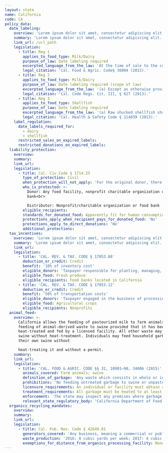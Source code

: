```yaml
---
layout: state
name: California
code: CA
policy_data:
  date_labeling:
    overview: 'Lorem ipsum dolor sit amet, consectetur adipiscing elit. Curabitur tellus mi, consequat at laoreet eget, vestibulum nec dolor. Vivamus volutpat quam ac quam bibendum rutrum.'
    summary: 'Lorem ipsum dolor sit amet, consectetur adipiscing elit. Curabitur tellus mi, consequat at laoreet eget, vestibulum nec dolor. Vivamus volutpat quam ac quam bibendum rutrum.'
    link_url: /url_path
    legislation:
      - title: Reg 1
        applies_to_food_type: Milk/Dairy
        purpose_of_law: Date labeling required
        excerpted_language_from_the_law: 'At the time of sale to the consumer . . . there shall appear upon the package container of such product the date established by the processor as the date upon which, in order to insure quality, such product is normally removed from the shelf'
        legal_citation: 'Cal. Food & Agric. Code§ 36004 (2013).'
      - title: Reg 2
        applies_to_food_type: Milk/Dairy
        purpose_of_law: Date labeling required (scope of law)
        excerpted_language_from_the_law: '(a) Except as otherwise provided in Food and Agricultural Code Section 36004(c), the licensed milk products plant which bottles or packages the following products shall be responsible for affixing the quality assurance date to all containers which are offered for sale to the consumer by a retail store: market milk, market cream, skim or non-fat milk, half and half, sour cream, sour cream dressing, low-fat milk, flavored milk, flavored dairy drink, yogurt, concentrated milk, concentrated skim milk, acidophilus milk, buttermilk and cultured buttermilk, cottage cheese, creamed cottage cheese, homogenized creamed cottage cheese spread, and partially creamed or low-fat cottage cheese. (b) The quality assurance date shall be readily identifiable by the consumer. If a numerical sequence of months and days is used, it may not be located on the container with other numbers such as factory license number or lot numbers unless such other numbers are clearly identified. If the quality assurance date is used with unidentified code numbers, the date shall be at least the first three letters of the month followed by the day of the month.'
        legal_citation: 'Cal. Code Regs. tit. III, § 627 (2013).'
      - title: Reg 3
        applies_to_food_type: Shellfish
        purpose_of_law: Date labeling required
        excerpted_language_from_the_law: '(a) Raw shucked shellfish shall be obtained in nonreturnable packages that bear a legible label that identifies . . . a “sell by” date or a “best if used by” date for packages with a capacity of less than one-half gallon, or the date shucked for packages with a capacity of one-half gallon or more.'
        legal_citation: 'Cal. Health & Safety Code § 114039 (2013).'
    label_regulation:
      date_labels_required_for:
        - dairy
        - shellfish
      restricted_sales_on_expired_labels:
      restricted_donations_on_expired_labels:
  liability_protection:
    overview:
    summary:
    link_url:
    legislation:
      - title: Cal. Civ.Code § 1714.25
        type_of_protection: Civil
        when_protection_will_not_apply: 'For the original donor, there is no protection for negligence or a willful act; for the ultimate distributor, there is no protection for negligence, recklessness, or intentional misconduct.'
        who_is_protected: >-
          Donor: Any food facility, nonprofit charitable organization or food
          bank<br>

          Distributor: Nonprofit/charitable organization or food bank
        eligible_recipients:
        standards_for_donated_food: Apparently fit for human consumption. Provides protection regardless of compliance with packaging and labeling laws; food must be fit for human consumption.
        protections_apply_when_recipient_pays_for_donated_food: 'No'
        protections_apply_to_direct_donations: 'No'
        additional_protections:
  tax_incentives:
    overview: 'Lorem ipsum dolor sit amet, consectetur adipiscing elit. Curabitur tellus mi, consequat at laoreet eget, vestibulum nec dolor. Vivamus volutpat quam ac quam bibendum rutrum.'
    summary: 'Lorem ipsum dolor sit amet, consectetur adipiscing elit. Curabitur tellus mi, consequat at laoreet eget, vestibulum nec dolor. Vivamus volutpat quam ac quam bibendum rutrum.'
    link_url:
    legislation:
      - title: 'CAL. REV. & TAX. CODE § 17053.88'
        deduction_or_credit: Credit
        benefit: '10% of inventory cost'
        eligible_donors: 'Taxpayer responsible for planting, managing, and harvesting crops'
        eligible_food: Fresh produce
        eligible_recipients: Food banks located in California
      - title: 'CAL. REV. & TAX. CODE § 17053.12'
        deduction_or_credit: Credit
        benefit: '50% of transportation costs'
        eligible_donors: 'Taxpayer engaged in the business of processing, distributing, or selling agricultural products'
        eligible_food: Agricultural crops
        eligible_recipients: Nonprofits
  animal_feed:
    overview: >-
      California allows the feeding of pasteurized milk to farm animals, and the
      feeding of animal-derived waste to swine provided that it has been properly
      heat-treated and fed by a licensed facility. All other waste may be fed to
      swine without heat-treatment. Individuals may feed household garbage to
      their own swine without

      heat-treating it and without a permit.
    summary:
    link_url:
    legislation:
      - title: 'CAL. FOOD & AGRIC. CODE §§ 32, 10901–90, 34006 (2015)'
        animals_covered: Farm animals; swine
        definition_of_garbage: 'Any waste which consists in whole or in part of any animal waste that results from the handling, preparing, cooking, and consuming of food, including the o al from any animal carcass or from any part of an animal carcass. It does not, however, include such waste from ordinary household operations that is fed directly to swine on the premises. § 10901 (2015).'
        prohibitions: 'No feeding untreated garbage to swine or unpasteurized milk to farm animals. Exception for ndividuals feeding household garbage. §§ 10901–90, 34006 (2015).'
        licensure_requirements: An individual or facility must obtain an annual license from the state before feeding garbage to swine. § 10981 (2015).
        treatment_requirements: All garbage must be heated to at least 212 degrees Fahrenheit or boiling point for at least 30 minutes or else treated in some other manner approved by the state. § 10952 (2015).
        enforcement: 'The state may inspect any premises where garbage is fed to swine and may order a facility to cease garbage-feeding operations. § 10922 (2015). The state may inspect records pertaining to garbage-feeding operations. § 10923 (2015). The state may refuse to issue, revoke, or suspend the license of an individual or facility that violates the garbage-feeding rule. § 10987 (2015).'
        relevant_state_regulatory_body: 'California Department of Food and Agriculture (§ 32 (2015)), <a href="https://www.cdfa.ca.gov/" target="_blank">https://www.cdfa.ca.gov/</a>.'
  organics_recycling_mandates:
    overview:
    summary:
    link_url:
    legislation:
      - title: Cal. Pub. Res. Code § 42649.81
        generators_covered: 'Any business, meaning a commercial or public entity such as a firm, partnership, corporation, or association organized as a for-profit or non-profit entity. Multifamily residential dwellings are exempted.'
        waste_production: '2016: 8 cubic yards per week; 2017: 4 cubic yards per week; 2020: 2 cubic yards per week IF statewide organic waste disposal has not been reduced to 50% of the level in 2014.'
        exemptions_for_distance_from_organics_processing_facility: None (but there are exemptions for rural jurisdictions)
---
```

